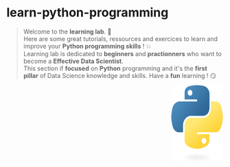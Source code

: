 # learn-python-programming

> Welcome to the **learning lab**. :rocket:  
> Here are some great tutorials, ressources and exercices to learn and improve your **Python programming skills** ! :boom:  
> Learning lab is dedicated to **beginners** and **practionners** who want to become a **Effective Data Scientist**.  
> This section if **focused** on **Python** programming and it's the **first pillar** of Data Science knowledge and skills. 
> Have a **fun** learning ! :smirk:

<img src="https://github.com/remijul/learn-python-programming/blob/main/python-logo-only.png" align="right"
     alt="Python logo" width="120" height="178">

